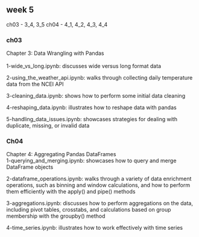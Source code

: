 ## week 5 

ch03 - 3_4, 3_5 
ch04 - 4_1, 4_2, 4_3, 4_4 

### ch03
Chapter 3: Data Wrangling with Pandas  
<br>
1-wide_vs_long.ipynb: discusses wide versus long format data  

2-using_the_weather_api.ipynb: walks through collecting daily temperature data from the NCEI API  

3-cleaning_data.ipynb: shows how to perform some initial data cleaning  

4-reshaping_data.ipynb: illustrates how to reshape data with pandas  

5-handling_data_issues.ipynb: showcases strategies for dealing with duplicate, missing, or invalid data

### Ch04 
Chapter 4: Aggregating Pandas DataFrames 
<br>
1-querying_and_merging.ipynb: showcases how to query and merge DataFrame objects  

2-dataframe_operations.ipynb: walks through a variety of data enrichment operations, such as binning and window calculations, and how to perform them   efficiently with the apply() and pipe() methods  

3-aggregations.ipynb: discusses how to perform aggregations on the data, including pivot tables, crosstabs, and calculations based on group membership with the groupby() method  

4-time_series.ipynb: illustrates how to work effectively with time series   
  
